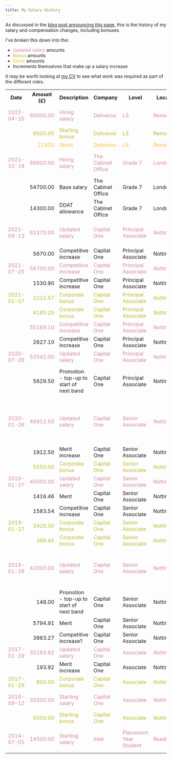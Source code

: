 ```yaml
---
title: My Salary History
---
```

As discussed in the [blog post announcing this page](/posts/2021/09/09/public-salary-history/), this is the history of my salary and compensation changes, including bonuses.

I've broken this down into the:

- <span class=new-salary>Updated salary</span> amounts
- <span class=bonus>Bonus</span> amounts
- <span class=stock>Stock</span> amounts
- Increments themselves that make up a salary increase

It may be worth looking at [my CV](https://hire.firozansari.com) to see what work was required as part of the different roles.

<table class=salary>
  <tr>
    <th>Date</th>
    <th>Amount (£)</th>
    <th>Description</th>
    <th>Company</th>
    <th>Level</th>
    <th>Location</th>
    <th>Role</th>
  </tr>

  <tr class=new-salary>
    <td>
      2022-04-25
    </td>
    <td>
      90000.00
    </td>
    <td>
      Hiring salary
    </td>
    <td>
      Deliveroo
    </td>
    <td>
      L5
    </td>
    <td>
      Remote
    </td>
    <td>
      Senior Software Engineer
    </td>
  </tr>

  <tr class=bonus>
    <td>
    </td>
    <td>
      9000.00
    </td>
    <td>
      Starting bonus
    </td>
    <td>
      Deliveroo
    </td>
    <td>
      L5
    </td>
    <td>
      Remote
    </td>
    <td>
    </td>
  </tr>

  <tr class=stock>
    <td>
    </td>
    <td>
      21400
    </td>
    <td>
      Stock
    </td>
    <td>
      Deliveroo
    </td>
    <td>
      L5
    </td>
    <td>
      Remote
    </td>
    <td>
    </td>
  </tr>

  <tr class=new-salary>
    <td>
      2021-10-18
    </td>
    <td>
      69000.00
    </td>
    <td>
      Hiring salary
    </td>
    <td>
      The Cabinet Office
    </td>
    <td>
      Grade 7
    </td>
    <td>
      London
    </td>
    <td>
      Tech Lead - Senior Software Engineer
    </td>
  </tr>

  <tr>
    <td>
    </td>
    <td>
      54700.00
    </td>
    <td>
      Base salary
    </td>
    <td>
      The Cabinet Office
    </td>
    <td>
      Grade 7
    </td>
    <td>
      London
    </td>
    <td>
    </td>
  </tr>

  <tr>
    <td>
    </td>
    <td>
      14300.00
    </td>
    <td>
      DDAT allowance
    </td>
    <td>
      The Cabinet Office
    </td>
    <td>
      Grade 7
    </td>
    <td>
      London
    </td>
    <td>
    </td>
  </tr>

  <tr class=new-salary>
    <td>
      2021-09-13
    </td>
    <td>
      62370.00
    </td>
    <td>
      Updated salary
    </td>
    <td>
      Capital One
    </td>
    <td>
      Principal Associate
    </td>
    <td>
      Nottingham
    </td>
    <td>
      Tech Lead - Senior Software Engineer
    </td>
  </tr>

  <tr>
    <td>
    </td>
    <td>
      5670.00
    </td>
    <td>
      Competitive increase
    </td>
    <td>
      Capital One
    </td>
    <td>
      Principal Associate
    </td>
    <td>
      Nottingham
    </td>
    <td>
    </td>
  </tr>

<!--
  <tr>
    <td>
      2021-08-18
    </td>
    <td>
      63000.00
    </td>
    <td>
      Counter offer against The Cabinet Office
    </td>
    <td>
      Capital One
    </td>
    <td>
      Principal Associate
    </td>
    <td>
      Nottingham
    </td>
    <td>
    </td>
  </tr>
-->

  <tr class=new-salary>
    <td>
      2021-07-25
    </td>
    <td>
      56700.00
    </td>
    <td>
      Competitive increase
    </td>
    <td>
      Capital One
    </td>
    <td>
      Principal Associate
    </td>
    <td>
      Nottingham
    </td>
    <td>
    </td>
  </tr>

  <tr>
    <td>
    </td>
    <td>
      1530.90
    </td>
    <td>
      Competitive increase
    </td>
    <td>
      Capital One
    </td>
    <td>
      Principal Associate
    </td>
    <td>
      Nottingham
    </td>
    <td>
    </td>
  </tr>

  <tr class=bonus>
    <td>
      2021-02-07
    </td>
    <td>
      2215.57
    </td>
    <td>
      Corporate bonus
    </td>
    <td>
      Capital One
    </td>
    <td>
      Principal Associate
    </td>
    <td>
      Nottingham
    </td>
    <td>
    </td>
  </tr>

  <tr class=bonus>
    <td>
    </td>
    <td>
      4185.25
    </td>
    <td>
      Corporate bonus
    </td>
    <td>
      Capital One
    </td>
    <td>
      Principal Associate
    </td>
    <td>
      Nottingham
    </td>
    <td>
    </td>
  </tr>

  <tr class=new-salary>
    <td>
    </td>
    <td>
      55169.10
    </td>
    <td>
      Competitive increase
    </td>
    <td>
      Capital One
    </td>
    <td>
      Principal Associate
    </td>
    <td>
      Nottingham
    </td>
    <td>
    </td>
  </tr>

  <tr>
    <td>
    </td>
    <td>
      2627.10
    </td>
    <td>
      Competitive increase
    </td>
    <td>
      Capital One
    </td>
    <td>
      Principal Associate
    </td>
    <td>
      Nottingham
    </td>
    <td>
    </td>
  </tr>

  <tr class=new-salary>
    <td>
      2020-07-26
    </td>
    <td>
      52542.00
    </td>
    <td>
      Updated salary
    </td>
    <td>
      Capital One
    </td>
    <td>
      Principal Associate
    </td>
    <td>
      Nottingham
    </td>
    <td>
    </td>
  </tr>

  <tr>
    <td>
    </td>
    <td>
      5629.50
    </td>
    <td>
      Promotion - top-up to start of next band
    </td>
    <td>
      Capital One
    </td>
    <td>
      Principal Associate
    </td>
    <td>
      Nottingham
    </td>
    <td>
      Senior Engineer within a team, supporting the Tech Lead
    </td>
  </tr>

  <tr class=new-salary>
    <td>
      2020-01-26
    </td>
    <td>
      46912.50
    </td>
    <td>
      Updated salary
    </td>
    <td>
      Capital One
    </td>
    <td>
      Senior Associate
    </td>
    <td>
      Nottingham
    </td>
    <td>
      Mid-level Software Engineer, stretching into Senior Engineer responsibilities
    </td>
  </tr>

  <tr>
    <td>
    </td>
    <td>
       1912.50
    </td>
    <td>
      Merit increase
    </td>
    <td>
      Capital One
    </td>
    <td>
      Senior Associate
    </td>
    <td>
      Nottingham
    </td>
    <td>
    </td>
  </tr>

  <tr class=bonus>
    <td>
    </td>
    <td>
      5550.00
    </td>
    <td>
      Corporate bonus
    </td>
    <td>
      Capital One
    </td>
    <td>
      Senior Associate
    </td>
    <td>
      Nottingham
    </td>
    <td>
    </td>
  </tr>

  <tr class=new-salary>
    <td>
      2019-01-27
    </td>
    <td>
      45000.00
    </td>
    <td>
      Updated salary
    </td>
    <td>
      Capital One
    </td>
    <td>
      Senior Associate
    </td>
    <td>
      Nottingham
    </td>
    <td>
    </td>
  </tr>

  <tr>
    <td>
    </td>
    <td>
      1416.46
    </td>
    <td>
      Merit
    </td>
    <td>
      Capital One
    </td>
    <td>
      Senior Associate
    </td>
    <td>
      Nottingham
    </td>
    <td>
    </td>
  </tr>

  <tr>
    <td>
    </td>
    <td>
      1583.54
    </td>
    <td>
      Competitive increase
    </td>
    <td>
      Capital One
    </td>
    <td>
      Senior Associate
    </td>
    <td>
      Nottingham
    </td>
    <td>
    </td>
  </tr>

  <tr class=bonus>
    <td>
      2019-01-27
    </td>
    <td>
      3426.30
    </td>
    <td>
      Corporate bonus
    </td>
    <td>
      Capital One
    </td>
    <td>
      Senior Associate
    </td>
    <td>
      Nottingham
    </td>
    <td>
    </td>
  </tr>

  <tr class=bonus>
    <td>
    </td>
    <td>
      399.45
    </td>
    <td>
      Corporate bonus
    </td>
    <td>
      Capital One
    </td>
    <td>
      Senior Associate
    </td>
    <td>
      Nottingham
    </td>
    <td>
    </td>
  </tr>

  <tr class=new-salary>
    <td>
      2018-01-28
    </td>
    <td>
      42000.00
    </td>
    <td>
      Updated salary
    </td>
    <td>
      Capital One
    </td>
    <td>
      Senior Associate
    </td>
    <td>
      Nottingham
    </td>
    <td>
      Mid-level Software Engineer, coaching junior engineers
    </td>
  </tr>

  <tr>
    <td>
    </td>
    <td>
      148.00
    </td>
    <td>
      Promotion - top-up to start of next band
    </td>
    <td>
      Capital One
    </td>
    <td>
      Senior Associate
    </td>
    <td>
      Nottingham
    </td>
    <td>
    </td>
  </tr>

  <tr>
    <td>
    </td>
    <td>
      5794.91
    </td>
    <td>
      Merit
    </td>
    <td>
      Capital One
    </td>
    <td>
      Senior Associate
    </td>
    <td>
      Nottingham
    </td>
    <td>
    </td>
  </tr>

  <tr>
    <td>
    </td>
    <td>
      3863.27
    </td>
    <td>
      Competitive increase?
    </td>
    <td>
      Capital One
    </td>
    <td>
      Senior Associate
    </td>
    <td>
      Nottingham
    </td>
    <td>
    </td>
  </tr>

  <tr class="new-salary">
    <td>
      2017-01-29
    </td>
    <td>
      32193.92
    </td>
    <td>
      Updated salary
    </td>
    <td>
      Capital One
    </td>
    <td>
      Associate
    </td>
    <td>
      Nottingham
    </td>
    <td>
    </td>
  </tr>

  <tr>
    <td>
    </td>
    <td>
      193.92
    </td>
    <td>
      Merit increase
    </td>
    <td>
      Capital One
    </td>
    <td>
      Associate
    </td>
    <td>
      Nottingham
    </td>
    <td>
    </td>
  </tr>

  <tr class=bonus>
    <td>
      2017-01-29
    </td>
    <td>
      800.00
    </td>
    <td>
      Corporate bonus
    </td>
    <td>
      Capital One
    </td>
    <td>
      Associate
    </td>
    <td>
      Nottingham
    </td>
    <td>
    </td>
  </tr>

  <tr class="new-salary">
    <td>
      2016-09-12
    </td>
    <td>
      32000.00
    </td>
    <td>
      Starting salary
    </td>
    <td>
      Capital One
    </td>
    <td>
      Associate
    </td>
    <td>
      Nottingham
    </td>
    <td>
    Graduate Software Engineer
    </td>
  </tr>

  <tr class=bonus>
    <td>
    </td>
    <td>
      5000.00
    </td>
    <td>
      Starting bonus
    </td>
    <td>
      Capital One
    </td>
    <td>
      Associate
    </td>
    <td>
      Nottingham
    </td>
    <td>
    </td>
  </tr>

  <tr class="new-salary">
    <td>
      2014-07-01
    </td>
    <td>
      14500.00
    </td>
    <td>
      Starting salary
    </td>
    <td>
      Intel
    </td>
    <td>
      Placement Year Student
    </td>
    <td>
      Reading
    </td>
    <td>
      Placement Year Student - Appication Engineer
    </td>
  </tr>

</table>

<style>
table.salary td:nth-child(2) {
  text-align: right;
}

.new-salary {
  color: #d3869b;
}
.bonus {
  color: #b8bb26;
}
.stock {
  color: #fabd2f;
}
</style>
